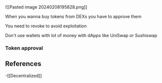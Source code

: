 
![[Pasted image 20240208195828.png]]

When you wanna buy tokens from DEXs you have to approve them

You need to revoke to avoid exploitation

Don't use wallets with lot of money with dApps like UniSwap or Sushiswap

### **Token approval** 

## References
<!-- Links to pages not referenced in the content -->
-[[Decentralized]]